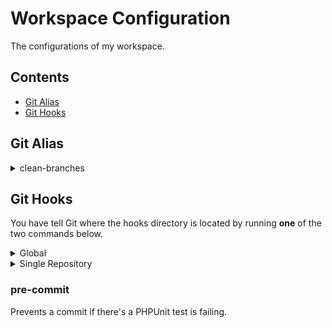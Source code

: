 # Workspace Configuration

The configurations of my workspace.

## Contents

- [Git Alias](#git-alias)
- [Git Hooks](#git-hooks)

## Git Alias

<details>
  <summary>clean-branches</summary>
  
  Remove all branches except `master`.
</details>

## Git Hooks

You have tell Git where the hooks directory is located by running **one** of the two commands below.

<details>
  <summary>Global</summary>

Use the hooks for all repositories.

```sh
git config --global core.hooksPath /path/to/.hooks
```
</details>

<details>
<summary>Single Repository</summary>

Use the hooks for a single repository.

```sh
git config core.hooksPath /path/to/.hooks⃗
```
</details>

### pre-commit

Prevents a commit if there's a PHPUnit test is failing.
